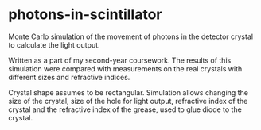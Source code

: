 # photons-in-scintillator
Monte Carlo simulation of the movement of photons in the detector crystal to calculate the light output.

Written as a part of my second-year coursework. The results of this simulation were compared with measurements on the real crystals with different sizes and refractive indices.

Crystal shape assumes to be rectangular. Simulation allows changing the size of the crystal, size of the hole for light output, refractive index of the crystal and the refractive index of the grease, used to glue diode to the crystal.
